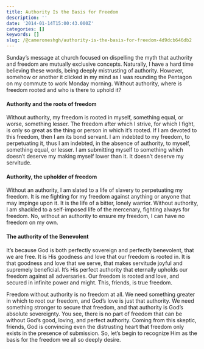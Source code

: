 ```yaml
---
title: Authority Is the Basis for Freedom
description: ''
date: '2014-01-14T15:00:43.000Z'
categories: []
keywords: []
slug: /@cameroneshgh/authority-is-the-basis-for-freedom-4d9dcb646db2
---
```


Sunday’s message at church focused on dispelling the myth that authority and freedom are mutually exclusive concepts. Naturally, I have a hard time believing these words, being deeply mistrusting of authority. However, somehow or another it clicked in my mind as I was rounding the Pentagon on my commute to work Monday morning. Without authority, where is freedom rooted and who is there to uphold it?

#### Authority and the roots of freedom

Without authority, my freedom is rooted in myself, something equal, or worse, something lesser. The freedom after which I strive, for which I fight, is only so great as the thing or person in which it’s rooted. If I am devoted to this freedom, then I am its bond servant. I am indebted to my freedom, to perpetuating it, thus I am indebted, in the absence of authority, to myself, something equal, or lesser. I am submitting myself to something which doesn’t deserve my making myself lower than it. It doesn’t deserve my servitude.

#### Authority, the upholder of freedom

Without an authority, I am slated to a life of slavery to perpetuating my freedom. It is me fighting for my freedom against anything or anyone that may impinge upon it. It is the life of a bitter, lonely warrior. Without authority, I am shackled to a self-imposed life of the mercenary, fighting always for freedom. No, without an authority to ensure my freedom, I can have no freedom on my own.

#### The authority of the Benevolent

It’s because God is both perfectly sovereign and perfectly benevolent, that we are free. It is His goodness and love that our freedom is rooted in. It is that goodness and love that we serve, that makes servitude joyful and supremely beneficial. It’s His perfect authority that eternally upholds our freedom against all adversaries. Our freedom is rooted and love, and secured in infinite power and might. This, friends, is true freedom.

Freedom without authority is no freedom at all. We need something greater in which to root our freedom, and God’s love is just that authority. We need something stronger to secure that freedom, and that authority is God’s absolute sovereignty. You see, there is no part of freedom that can be without God’s good, loving, and perfect authority. Coming from this skeptic, friends, God is convincing even the distrusting heart that freedom only exists in the presence of submission. So, let’s begin to recognize Him as the basis for the freedom we all so deeply desire.